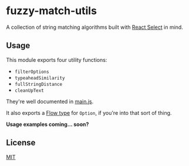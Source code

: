 # fuzzy-match-utils

A collection of string matching algorithms built with
[React Select](https://github.com/JedWatson/react-select) in mind.

## Usage

This module exports four utility functions:

- `filterOptions`
- `typeaheadSimilarity`
- `fullStringDistance`
- `cleanUpText`

They're well documented in [main.js](./src/main.js).

It also exports a [Flow type](https://flowtype.org/) for `Option`, if you're
into that sort of thing.

**Usage examples coming… soon?**

## License

[MIT](./LICENSE)
